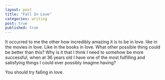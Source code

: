 ```yaml
---
layout: post
title: "Fall In Love"
categories: writing
post: true
published: true
---
```


It occurred to me the other how incredibly amazing it is to be in love.
like in the movies in love.  Like in the books in love.  What other
possible thing could be better than this?  Why is it that I think I need
to somehow be more successful, when at 36 years old I have one of the
most fulfilling and satisfying things I could ever possibly imagine
having?

You should try falling in love.
